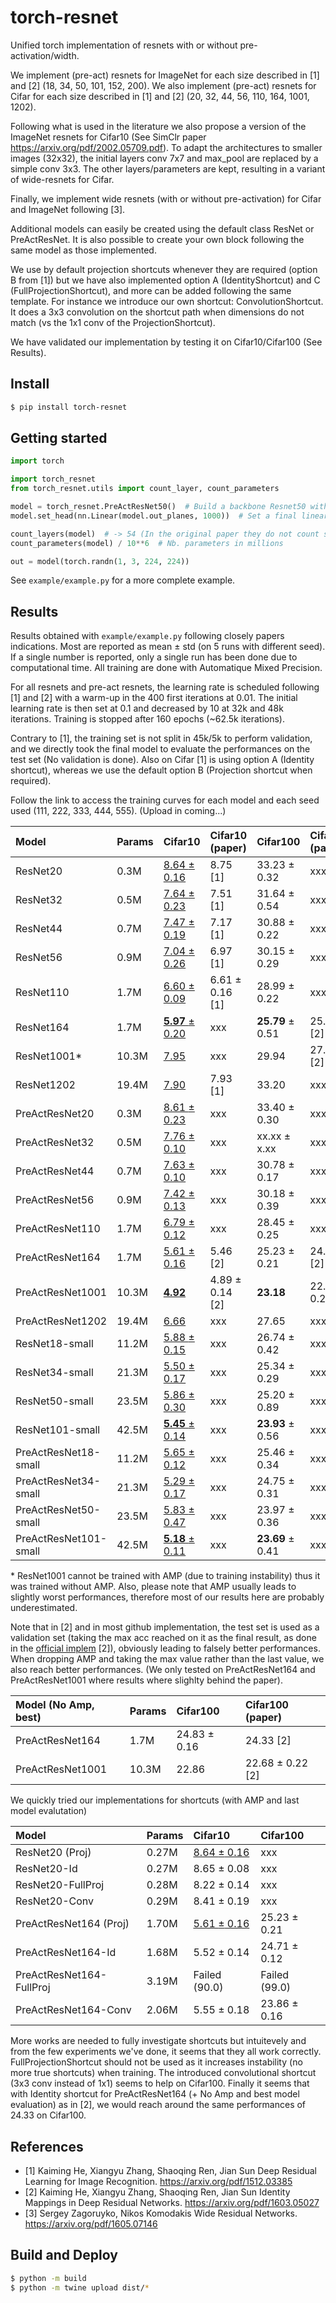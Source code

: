 # torch-resnet

Unified torch implementation of resnets with or without pre-activation/width.

We implement (pre-act) resnets for ImageNet for each size described in [1] and [2] (18, 34, 50, 101, 152, 200).
We also implement (pre-act) resnets for Cifar for each size described in [1] and [2] (20, 32, 44, 56, 110, 164, 1001, 1202).

Following what is used in the literature we also propose a version of the ImageNet resnets for Cifar10 (See SimClr paper https://arxiv.org/pdf/2002.05709.pdf). To adapt the architectures
to smaller images (32x32), the initial layers conv 7x7 and max_pool are replaced by a simple conv 3x3. The other layers/parameters are kept, resulting in a variant of wide-resnets for Cifar.

Finally, we implement wide resnets (with or without pre-activation) for Cifar and ImageNet following [3].

Additional models can easily be created using the default class ResNet or PreActResNet.
It is also possible to create your own block following the same model as those implemented.

We use by default projection shortcuts whenever they are required (option B from [1]) but we have also implemented option A (IdentityShortcut) and C (FullProjectionShortcut), and more can be added following the same template. For instance we introduce our own shortcut: ConvolutionShortcut. It does a 3x3 convolution on the shortcut path when dimensions do not match (vs the 1x1 conv of the ProjectionShortcut).

We have validated our implementation by testing it on Cifar10/Cifar100 (See Results).

## Install

```bash
$ pip install torch-resnet
```


## Getting started

```python
import torch

import torch_resnet
from torch_resnet.utils import count_layer, count_parameters

model = torch_resnet.PreActResNet50()  # Build a backbone Resnet50 with pre-activation for ImageNet
model.set_head(nn.Linear(model.out_planes, 1000))  # Set a final linear head

count_layers(model)  # -> 54 (In the original paper they do not count shortcut/downsampling layers)
count_parameters(model) / 10**6  # Nb. parameters in millions

out = model(torch.randn(1, 3, 224, 224))
```

See `example/example.py` for a more complete example.

## Results

Results obtained with `example/example.py` following closely papers indications. Most are reported as mean $\pm$ std (on 5 runs with different seed). If a single number is reported, only a single run has been done due to computational time. All training are done with Automatique Mixed Precision.

For all resnets and pre-act resnets, the learning rate is scheduled following [1] and [2] with a warm-up in the 400 first iterations at 0.01. The initial learning rate is then set at 0.1 and decreased by 10 at 32k and 48k
iterations. Training is stopped after 160 epochs (~62.5k iterations).

Contrary to [1], the training set is not split in 45k/5k to perform validation, and we directly took the final model to evaluate the performances on the
test set (No validation is done). Also on Cifar [1] is using option A (Identity shortcut), whereas we use the default option B (Projection shortcut when required).

Follow the link to access the training curves for each model and each seed used (111, 222, 333, 444, 555). (Upload in coming...)


|Model                |Params|Cifar10                                                                         |Cifar10 (paper)    |Cifar100                                                                      |Cifar100 (paper)    |
|:-                   |:---- |:-----                                                                          |:-----             |:-----                                                                        |:----               |
|ResNet20             |0.3M  |[8.64 $\pm$ 0.16](https://tensorboard.dev/experiment/Wp0BnqgsQAiNlda6jbHyNw)    |8.75 [1]           |33.23 $\pm$ 0.32                                                              |xxx                 |
|ResNet32             |0.5M  |[7.64 $\pm$ 0.23](https://tensorboard.dev/experiment/jS3iZpYnSXe0JWbmdmsJRg)    |7.51 [1]           |31.64 $\pm$ 0.54                                                              |xxx                 |
|ResNet44             |0.7M  |[7.47 $\pm$ 0.19](https://tensorboard.dev/experiment/Vp32WK2GTEu6EkyTdAc9gg)    |7.17 [1]           |30.88 $\pm$ 0.22                                                              |xxx                 |
|ResNet56             |0.9M  |[7.04 $\pm$ 0.26](https://tensorboard.dev/experiment/I6RV0GFqQni9LnWxRnBFWw)    |6.97 [1]           |30.15 $\pm$ 0.29                                                              |xxx                 |
|ResNet110            |1.7M  |[6.60 $\pm$ 0.09](https://tensorboard.dev/experiment/oh0WxpW0Sw6Yrq5vRBWbVg)    |6.61 $\pm$ 0.16 [1]|28.99 $\pm$ 0.22                                                              |xxx                 |
|ResNet164            |1.7M  |[**5.97** $\pm$ 0.20](https://tensorboard.dev/experiment/obTXYd9NSx2xErmzvHwzjw)|xxx                |**25.79** $\pm$ 0.51                                                          |25.16 [2]           |
|ResNet1001*          |10.3M |[7.95](https://tensorboard.dev/experiment/pZCAbqaoQR2I2T9mLGZZzg)               |xxx                |29.94                                                                         |27.82 [2]           |
|ResNet1202           |19.4M |[7.90](https://tensorboard.dev/experiment/dUMT2GoDR7GgDgnun6oDLA)               |7.93 [1]           |33.20                                                                         |xxx                 |
|PreActResNet20       |0.3M  |[8.61 $\pm$ 0.23](https://tensorboard.dev/experiment/RlKrhoLnRA6ptZcns3R7fA)    |xxx                |33.40 $\pm$ 0.30                                                              |xxx                 |
|PreActResNet32       |0.5M  |[7.76 $\pm$ 0.10](https://tensorboard.dev/experiment/LcNVsEdzSBKeZJygGBTpEw)    |xxx                |xx.xx $\pm$ x.xx                                                              |xxx                 |
|PreActResNet44       |0.7M  |[7.63 $\pm$ 0.10](https://tensorboard.dev/experiment/I4yJquNxQ8eDdgKcxUDE7A)    |xxx                |30.78 $\pm$ 0.17                                                              |xxx                 |
|PreActResNet56       |0.9M  |[7.42 $\pm$ 0.13](https://tensorboard.dev/experiment/XdcNemL8Ta2WbVXWq1aTeg)    |xxx                |30.18 $\pm$ 0.39                                                              |xxx                 |
|PreActResNet110      |1.7M  |[6.79 $\pm$ 0.12](https://tensorboard.dev/experiment/TpDZKZmqTlS6NyFVL1ebAQ)    |xxx                |28.45 $\pm$ 0.25                                                              |xxx                 |
|PreActResNet164      |1.7M  |[5.61 $\pm$ 0.16](https://tensorboard.dev/experiment/L4V78FG7T2a4OYxAGnN7jQ)    |5.46 [2]           |25.23 $\pm$ 0.21                                                              |24.33 [2]           |
|PreActResNet1001     |10.3M |[**4.92**](https://tensorboard.dev/experiment/VUM0SW35Rc24wasG8S79GA)           |4.89 $\pm$ 0.14 [2]|**23.18**                                                                     |22.68 $\pm$ 0.22 [2]|
|PreActResNet1202     |19.4M |[6.66](https://tensorboard.dev/experiment/e7WPBDcbRwuZRJReQsoPFg)               |xxx                |27.65                                                                         |xxx                 |
|ResNet18-small       |11.2M |[5.88 $\pm$ 0.15](https://tensorboard.dev/experiment/CeMWgwkzSwOsgQK79422sg)    |xxx                |26.74 $\pm$ 0.42                                                              |xxx                 |
|ResNet34-small       |21.3M |[5.50 $\pm$ 0.17](https://tensorboard.dev/experiment/kIDACG9AQreEGmQWNy9BgA)    |xxx                |25.34 $\pm$ 0.29                                                              |xxx                 |
|ResNet50-small       |23.5M |[5.86 $\pm$ 0.30](https://tensorboard.dev/experiment/5aybpi2SRgqNyyqk6G31yw)    |xxx                |25.20 $\pm$ 0.89                                                              |xxx                 |
|ResNet101-small      |42.5M |[**5.45** $\pm$ 0.14](https://tensorboard.dev/experiment/oCVDgyw6QE2Te14IBg73HA)|xxx                |**23.93** $\pm$ 0.56                                                          |xxx                 |
|PreActResNet18-small |11.2M |[5.65 $\pm$ 0.12](https://tensorboard.dev/experiment/0vnxKYlFR3yTPXaueKgyOg)    |xxx                |25.46 $\pm$ 0.34                                                              |xxx                 |
|PreActResNet34-small |21.3M |[5.29 $\pm$ 0.17](https://tensorboard.dev/experiment/eC8EEvTmSa6AQzNP7rRAnQ)    |xxx                |24.75 $\pm$ 0.31                                                              |xxx                 |
|PreActResNet50-small |23.5M |[5.83 $\pm$ 0.47](https://tensorboard.dev/experiment/Nv6afoQgT1u29nwIE7S7QQ)    |xxx                |23.97 $\pm$ 0.36                                                              |xxx                 |
|PreActResNet101-small|42.5M |[**5.18** $\pm$ 0.11](https://tensorboard.dev/experiment/ExFlD37jSPuguDQnjBS5gQ)|xxx                |**23.69** $\pm$ 0.41                                                          |xxx                 |

\* ResNet1001 cannot be trained with AMP (due to training instability) thus it was trained without AMP. Also, please note that AMP usually leads to slightly worst performances, therefore most of our results here are probably underestimated.

Note that in [2] and in most github implementation, the test set is used as a validation set (taking the max acc reached on it as the final result, as done in the [official implem](https://github.com/facebookarchive/fb.resnet.torch) [2]), obviously leading to falsely better performances.  When dropping AMP and taking the max value rather than the last value, we also reach better performances. (We only tested on PreActResNet164 and PreActResNet1001 where results where slighlty behind the paper).

|Model (No Amp, best)|Params|Cifar100                                                                      |Cifar100 (paper)    |
|:-                  |:---- |:-----                                                                        |:----               |
|PreActResNet164     |1.7M  |24.83 $\pm$ 0.16                                                              |24.33 [2]           |
|PreActResNet1001    |10.3M |22.86                                                                         |22.68 $\pm$ 0.22 [2]|


We quickly tried our implementations for shortcuts (with AMP and last model evalutation)


|Model                    |Params|Cifar10                                                                      |Cifar100             |
|:-                       |:---- |:-----                                                                       |:-                   |
|ResNet20 (Proj)          |0.27M |[8.64 $\pm$ 0.16](https://tensorboard.dev/experiment/Wp0BnqgsQAiNlda6jbHyNw) |xxx                  |
|ResNet20-Id              |0.27M |8.65 $\pm$ 0.08                                                              |xxx                  |
|ResNet20-FullProj        |0.28M |8.22 $\pm$ 0.14                                                              |xxx                  |
|ResNet20-Conv            |0.29M |8.41 $\pm$ 0.19                                                              |xxx                  |
|PreActResNet164 (Proj)   |1.70M |[5.61 $\pm$ 0.16](https://tensorboard.dev/experiment/L4V78FG7T2a4OYxAGnN7jQ) |25.23 $\pm$ 0.21     |
|PreActResNet164-Id       |1.68M |5.52 $\pm$ 0.14                                                              |24.71 $\pm$ 0.12     |
|PreActResNet164-FullProj |3.19M |Failed (90.0)                                                                |Failed (99.0)        |
|PreActResNet164-Conv     |2.06M |5.55 $\pm$ 0.18                                                              |23.86 $\pm$ 0.16     |

More works are needed to fully investigate shortcuts but intuitevely and from the few experiments we've done, it seems that they all work correctly. FullProjectionShortcut
should not be used as it increases instability (no more true shortcuts) when training. The introduced convolutional shortcut (3x3 conv instead of 1x1) seems to
help on Cifar100. Finally it seems that with Identity shortcut for PreActResNet164 (+ No Amp and best model evaluation) as in [2], we would reach around the same
performances of 24.33 on Cifar100.

## References

* [1] Kaiming He, Xiangyu Zhang, Shaoqing Ren, Jian Sun
    Deep Residual Learning for Image Recognition. https://arxiv.org/pdf/1512.03385
* [2] Kaiming He, Xiangyu Zhang, Shaoqing Ren, Jian Sun
    Identity Mappings in Deep Residual Networks. https://arxiv.org/pdf/1603.05027
* [3] Sergey Zagoruyko, Nikos Komodakis
    Wide Residual Networks. https://arxiv.org/pdf/1605.07146

## Build and Deploy

```bash
$ python -m build
$ python -m twine upload dist/*
```

